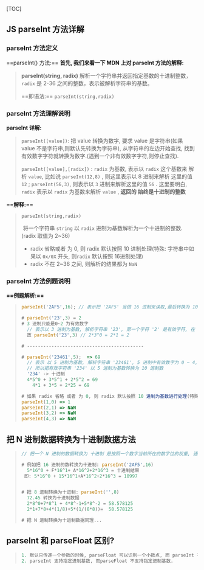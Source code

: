 [TOC]

## JS parseInt 方法详解

### parseInt 方法定义

==parseInt() 方法:==  **首先, 我们来看一下 MDN 上对 parseInt 方法的解释:**

> **parseInt(string, radix)**   解析一个字符串并返回指定基数的十进制整数， `radix` 是 2-36 之间的整数，表示被解析字符串的基数。
>
> ==即语法:==  `parseInt(string,radix)` 

### parseInt 方法理解说明

**parseInt 详解:**  

> `parseInt([value])`:  把 value 转换为数字, 要求 value 是字符串(如果 value 不是字符串,则默认先转换为字符串), 从字符串的左边开始查找, 找到有效数字字符就转换为数字.(遇到一个非有效数字字符,则停止查找).
>
> `parseInt([value],[radix])` : `radix` 为基数, 表示以 `radix` 这个基数来 解析 `value`, 比如说 `parseInt(12,8)` , 则这里表示以 8 进制来解析 这里的值 `12` ; `parseInt(56,3)`, 则表示以 `3` 进制来解析这里的值 `56` . 这里要明白, `radix` 表示以 `radix` 为基数来解析 `value` , **返回的 始终是十进制的整数**  

**==解释:==** 

> `parseInt(string,radix)`  
>
> ​	将一个字符串 `string`  以 `radix` 进制为基数解析为一个十进制的整数. (radix 取值为 2~36)
>
> - radix 省略或者 为 0, 则 radix 默认按照 10 进制处理(特殊: 字符串中如果以 `0x/0X` 开头, 则`radix` 默认按照 16进制处理)
> - radix 不在 2~36 之间, 则解析的结果都为 `NaN`  

### parseInt 方法例题说明

**==例题解析:==**  

> ```js
> parseInt('2AF5',16); // 表示把 '2AF5' 当做 16 进制来读取,最后转换为 10进制的整数.
> 
> # parseInt('23',3) = 2
> # 3 进制只能是0~2 为有效数字
>   // 表示以 3 进制为基数, 解析字符串 '23', 第一个字符 '2' 是有效字符, 在 3 进制中, 第二个字符 '3' 不是有效字符, 则停止解析, 故此处就相当于把 '2' 当做 3进制解析,最后转换为 十进制数据 
> 	故 parseInt('23',3) // 2*3^0 = 2*1 = 2
> 
> # -------------------------------------------
> 
> # parseInt('23461',5);  => 69
> 	// 表示 以 5 进制为基数, 解析字符串 '23461', 5 进制中有效数字为 0 ~ 4, 解析字符串'23461', 当解析到 字符 6 的时候, 6 不是一个 5 进制的有效字符, 故停止解析, 所以有效字符为 '234'.
> 	// 所以把有效字符串 '234' 以 5 进制为基数转换为 10 进制数
> 	'234' -> 十进制
> 	4*5^0 + 3*5^1 + 2*5^2 = 69
>     4*1 + 3*5 + 2*25 = 69
> ```
>
> ```js
> # 如果 radix 省略 或者 为 0, 则 radix 默认按照 10 进制为基数进行处理(特殊: 字符串以 0x/0X 开头, 按照 16 进制处理)
> parseInt(1,0) => 1
> parseInt(2,1) => NaN
> parseInt(3,2) => NaN
> parseInt(4,3) => NaN
> ```

## 把 N 进制数据转换为十进制数据方法

> ```js
> // 把一个 N 进制的数据转换为 十进制 是按照一个数字当前所在的数字位的权重, 通过阶乘的方式计算出来的
> 
> # 例如把 16 进制的数转换为十进制: parseInt('2AF5',16)
> 	5*16^0 + F*16^1+ A*16^2+2*16^3 = 十进制结果
>  即: 5*16^0 + 15*16^1+A*16^2+2*16^3 = 10997
> 
> 
> # 把 8 进制转换为十进制: parseInt('',8)
> 	72.45 转换为十进制数据
> 	2*8^0+7*8^1 + 4*8^-1+5*8^-2 = 58.578125
> 	2*1+7*8+4*(1/8)+5*(1/(8*8))=  58.578125
> 
> # 把 N 进制转换为十进制数据同理...
> ```

## parseInt 和 parseFloat 区别?

> ```js
> 1. 默认只传递一个参数的时候, parseFloat 可以识别一个小数点, 而 parseInt 不可以识别小数点.
> 2. parseInt 支持指定进制基数, 而parseFloat 不支持指定进制基数.
> ```

